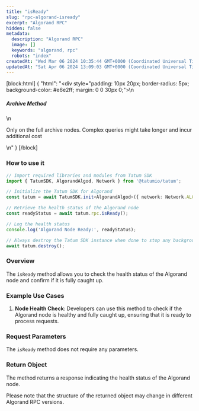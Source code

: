```yaml
---
title: "isReady"
slug: "rpc-algorand-isready"
excerpt: "Algorand RPC"
hidden: false
metadata: 
  description: "Algorand RPC"
  image: []
  keywords: "algorand, rpc"
  robots: "index"
createdAt: "Wed Mar 06 2024 10:35:44 GMT+0000 (Coordinated Universal Time)"
updatedAt: "Sat Apr 06 2024 13:09:03 GMT+0000 (Coordinated Universal Time)"
---
```

[block:html]
{
  "html": "<div style=\"padding: 10px 20px; border-radius: 5px; background-color: #e6e2ff; margin: 0 0 30px 0;\">\n  <h5>Archive Method</h5>\n  <p>Only on the full archive nodes. Complex queries might take longer and incur additional cost</p>\n</div>"
}
[/block]


### How to use it

```typescript
// Import required libraries and modules from Tatum SDK
import { TatumSDK, AlgorandAlgod, Network } from '@tatumio/tatum';

// Initialize the Tatum SDK for Algorand
const tatum = await TatumSDK.init<AlgorandAlgod>({ network: Network.ALGORAND_ALGOD });

// Retrieve the health status of the Algorand node
const readyStatus = await tatum.rpc.isReady();

// Log the health status
console.log('Algorand Node Ready:', readyStatus);

// Always destroy the Tatum SDK instance when done to stop any background processes
await tatum.destroy();
```

### Overview

The `isReady` method allows you to check the health status of the Algorand node and confirm if it is fully caught up.

### Example Use Cases

1. **Node Health Check**: Developers can use this method to check if the Algorand node is healthy and fully caught up, ensuring that it is ready to process requests.

### Request Parameters

The `isReady` method does not require any parameters.

### Return Object

The method returns a response indicating the health status of the Algorand node.

Please note that the structure of the returned object may change in different Algorand RPC versions.
